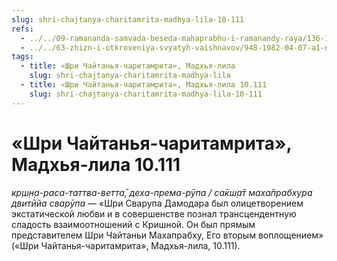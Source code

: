 ```yaml
---
slug: shri-chajtanya-charitamrita-madhya-lila-10-111
refs:
  - ../../09-ramananda-samvada-beseda-mahaprabhu-i-ramanandy-raya/136-1982-01-11-a1-obyasnenie-poemy-ramanandy-raya-i-pesni-mahaprabhu-pered-dzhagannathom.md
  - ../../63-zhizn-i-otkroveniya-svyatyh-vaishnavov/948-1982-04-07-a1-nastavlenie-mahaprabhu-i-molitvy-raghunatha-k-rupe-i-sanatane.md
tags:
  - title: «Шри Чайтанья-чаритамрита», Мадхья-лила
    slug: shri-chajtanya-charitamrita-madhya-lila
  - title: «Шри Чайтанья-чаритамрита», Мадхья-лила 10.111
    slug: shri-chajtanya-charitamrita-madhya-lila-10-111
---
```


# «Шри Чайтанья-чаритамрита», Мадхья-лила 10.111

*кр̣ш̣н̣а-раса-таттва-ветта̄, деха-према-рӯпа / са̄кш̣а̄т маха̄прабхура двитӣйа сварӯпа* — «Шри Сварупа Дамодара был олицетворением экстатической любви и в совершенстве познал трансцендентную сладость взаимоотношений с Кришной. Он был прямым представителем Шри Чайтаньи Махапрабху, Его вторым воплощением» («Шри Чайтанья-чаритамрита», Мадхья-лила, 10.111).

